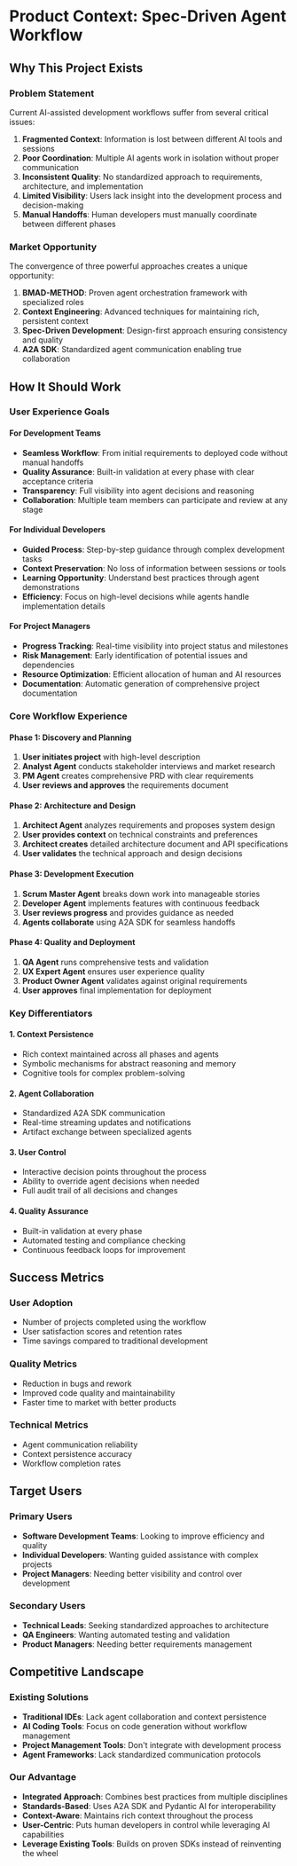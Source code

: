 # Product Context: Spec-Driven Agent Workflow

## Why This Project Exists

### Problem Statement
Current AI-assisted development workflows suffer from several critical issues:

1. **Fragmented Context**: Information is lost between different AI tools and sessions
2. **Poor Coordination**: Multiple AI agents work in isolation without proper communication
3. **Inconsistent Quality**: No standardized approach to requirements, architecture, and implementation
4. **Limited Visibility**: Users lack insight into the development process and decision-making
5. **Manual Handoffs**: Human developers must manually coordinate between different phases

### Market Opportunity
The convergence of three powerful approaches creates a unique opportunity:

1. **BMAD-METHOD**: Proven agent orchestration framework with specialized roles
2. **Context Engineering**: Advanced techniques for maintaining rich, persistent context
3. **Spec-Driven Development**: Design-first approach ensuring consistency and quality
4. **A2A SDK**: Standardized agent communication enabling true collaboration

## How It Should Work

### User Experience Goals

#### For Development Teams
- **Seamless Workflow**: From initial requirements to deployed code without manual handoffs
- **Quality Assurance**: Built-in validation at every phase with clear acceptance criteria
- **Transparency**: Full visibility into agent decisions and reasoning
- **Collaboration**: Multiple team members can participate and review at any stage

#### For Individual Developers
- **Guided Process**: Step-by-step guidance through complex development tasks
- **Context Preservation**: No loss of information between sessions or tools
- **Learning Opportunity**: Understand best practices through agent demonstrations
- **Efficiency**: Focus on high-level decisions while agents handle implementation details

#### For Project Managers
- **Progress Tracking**: Real-time visibility into project status and milestones
- **Risk Management**: Early identification of potential issues and dependencies
- **Resource Optimization**: Efficient allocation of human and AI resources
- **Documentation**: Automatic generation of comprehensive project documentation

### Core Workflow Experience

#### Phase 1: Discovery and Planning
1. **User initiates project** with high-level description
2. **Analyst Agent** conducts stakeholder interviews and market research
3. **PM Agent** creates comprehensive PRD with clear requirements
4. **User reviews and approves** the requirements document

#### Phase 2: Architecture and Design
1. **Architect Agent** analyzes requirements and proposes system design
2. **User provides context** on technical constraints and preferences
3. **Architect creates** detailed architecture document and API specifications
4. **User validates** the technical approach and design decisions

#### Phase 3: Development Execution
1. **Scrum Master Agent** breaks down work into manageable stories
2. **Developer Agent** implements features with continuous feedback
3. **User reviews progress** and provides guidance as needed
4. **Agents collaborate** using A2A SDK for seamless handoffs

#### Phase 4: Quality and Deployment
1. **QA Agent** runs comprehensive tests and validation
2. **UX Expert Agent** ensures user experience quality
3. **Product Owner Agent** validates against original requirements
4. **User approves** final implementation for deployment

### Key Differentiators

#### 1. Context Persistence
- Rich context maintained across all phases and agents
- Symbolic mechanisms for abstract reasoning and memory
- Cognitive tools for complex problem-solving

#### 2. Agent Collaboration
- Standardized A2A SDK communication
- Real-time streaming updates and notifications
- Artifact exchange between specialized agents

#### 3. User Control
- Interactive decision points throughout the process
- Ability to override agent decisions when needed
- Full audit trail of all decisions and changes

#### 4. Quality Assurance
- Built-in validation at every phase
- Automated testing and compliance checking
- Continuous feedback loops for improvement

## Success Metrics

### User Adoption
- Number of projects completed using the workflow
- User satisfaction scores and retention rates
- Time savings compared to traditional development

### Quality Metrics
- Reduction in bugs and rework
- Improved code quality and maintainability
- Faster time to market with better products

### Technical Metrics
- Agent communication reliability
- Context persistence accuracy
- Workflow completion rates

## Target Users

### Primary Users
- **Software Development Teams**: Looking to improve efficiency and quality
- **Individual Developers**: Wanting guided assistance with complex projects
- **Project Managers**: Needing better visibility and control over development

### Secondary Users
- **Technical Leads**: Seeking standardized approaches to architecture
- **QA Engineers**: Wanting automated testing and validation
- **Product Managers**: Needing better requirements management

## Competitive Landscape

### Existing Solutions
- **Traditional IDEs**: Lack agent collaboration and context persistence
- **AI Coding Tools**: Focus on code generation without workflow management
- **Project Management Tools**: Don't integrate with development process
- **Agent Frameworks**: Lack standardized communication protocols

### Our Advantage
- **Integrated Approach**: Combines best practices from multiple disciplines
- **Standards-Based**: Uses A2A SDK and Pydantic AI for interoperability
- **Context-Aware**: Maintains rich context throughout the process
- **User-Centric**: Puts human developers in control while leveraging AI capabilities
- **Leverage Existing Tools**: Builds on proven SDKs instead of reinventing the wheel 